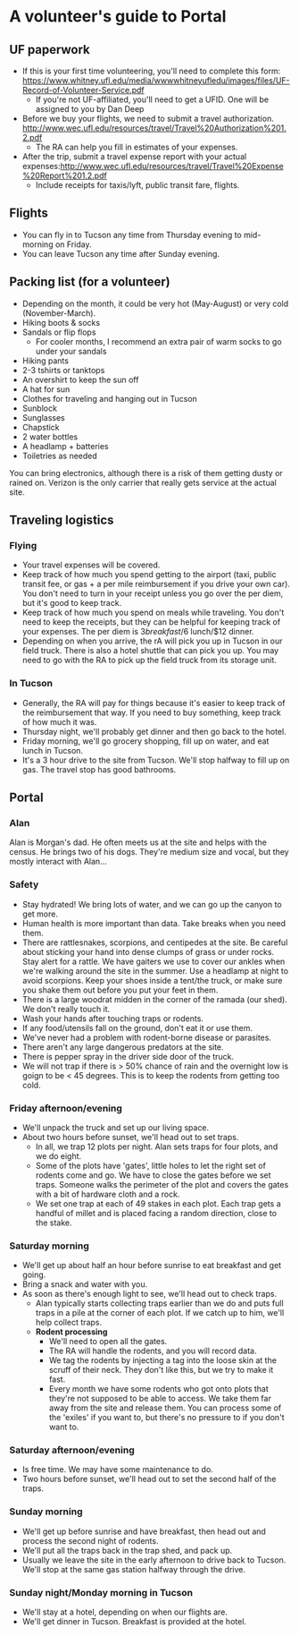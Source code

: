# A volunteer's guide to Portal

## UF paperwork
  * If this is your first time volunteering, you'll need to complete this form: https://www.whitney.ufl.edu/media/wwwwhitneyufledu/images/files/UF-Record-of-Volunteer-Service.pdf
    * If you're not UF-affiliated, you'll need to get a UFID. One will be assigned to you by Dan Deep 
  * Before we buy your flights, we need to submit a travel authorization. http://www.wec.ufl.edu/resources/travel/Travel%20Authorization%201.2.pdf
    * The RA can help you fill in estimates of your expenses. 
  * After the trip, submit a travel expense report with your actual expenses:http://www.wec.ufl.edu/resources/travel/Travel%20Expense%20Report%201.2.pdf
    * Include receipts for taxis/lyft, public transit fare, flights.

## Flights
  * You can fly in to Tucson any time from Thursday evening to mid-morning on Friday.
  * You can leave Tucson any time after Sunday evening.


## Packing list (for a volunteer)
  * Depending on the month, it could be very hot (May-August) or very cold (November-March).
  * Hiking boots & socks
  * Sandals or flip flops
    * For cooler months, I recommend an extra pair of warm socks to go under your sandals
  * Hiking pants
  * 2-3 tshirts or tanktops
  * An overshirt to keep the sun off
  * A hat for sun
  * Clothes for traveling and hanging out in Tucson
  * Sunblock
  * Sunglasses
  * Chapstick
  * 2 water bottles
  * A headlamp + batteries
  * Toiletries as needed

You can bring electronics, although there is a risk of them getting dusty or rained on. Verizon is the only carrier that really gets service at the actual site.


## Traveling logistics
### Flying
  * Your travel expenses will be covered.
  * Keep track of how much you spend getting to the airport (taxi, public transit fee, or gas + a per mile reimbursement if you drive your own car). You don't need to turn in your receipt unless you go over the per diem, but it's good to keep track.
  * Keep track of how much you spend on meals while traveling. You don't need to keep the receipts, but they can be helpful for keeping track of your expenses. The per diem is $3 breakfast/$6 lunch/$12 dinner. 
  * Depending on when you arrive, the rA will pick you up in Tucson in our field truck. There is also a hotel shuttle that can pick you up. You may need to go with the RA to pick up the field truck from its storage unit. 

### In Tucson
* Generally, the RA will pay for things because it's easier to keep track of the reimbursement that way. If you need to buy something, keep track of how much it was.
* Thursday night, we'll probably get dinner and then go back to the hotel.
* Friday morning, we'll go grocery shopping, fill up on water, and eat lunch in Tucson.
* It's a 3 hour drive to the site from Tucson. We'll stop halfway to fill up on gas. The travel stop has good bathrooms.

## Portal
### Alan
Alan is Morgan's dad. He often meets us at the site and helps with the census. He brings two of his dogs. They're medium size and vocal, but they mostly interact with Alan...
### Safety
* Stay hydrated! We bring lots of water, and we can go up the canyon to get more.
* Human health is more important than data. Take breaks when you need them.
* There are rattlesnakes, scorpions, and centipedes at the site. Be careful about sticking your hand into dense clumps of grass or under rocks. Stay alert for a rattle. We have gaiters we use to cover our ankles when we're walking around the site in the summer. Use a headlamp at night to avoid scorpions. Keep your shoes inside a tent/the truck, or make sure you shake them out before you put your feet in them. 
* There is a large woodrat midden in the corner of the ramada (our shed). We don't really touch it.
* Wash your hands after touching traps or rodents.
* If any food/utensils fall on the ground, don't eat it or use them.
* We've never had a problem with rodent-borne disease or parasites.
* There aren't any large dangerous predators at the site.
* There is pepper spray in the driver side door of the truck.
* We will not trap if there is > 50% chance of rain and the overnight low is goign to be < 45 degrees. This is to keep the rodents from getting too cold.

### Friday afternoon/evening
* We'll unpack the truck and set up our living space.
* About two hours before sunset, we'll head out to set traps.
  * In all, we trap 12 plots per night. Alan sets traps for four plots, and we do eight.
  * Some of the plots have 'gates', little holes to let the right set of rodents come and go. We have to close the gates before we set traps. Someone walks the perimeter of the plot and covers the gates with a bit of hardware cloth and a rock.
  * We set one trap at each of 49 stakes in each plot. Each trap gets a handful of millet and is placed facing a random direction, close to the stake.

### Saturday morning
* We'll get up about half an hour before sunrise to eat breakfast and get going.
* Bring a snack and water with you.
* As soon as there's enough light to see, we'll head out to check traps.
  * Alan typically starts collecting traps earlier than we do and puts full traps in a pile at the corner of each plot. If we catch up to him, we'll help collect traps.
  * **Rodent processing**
    * We'll need to open all the gates.
    * The RA will handle the rodents, and you will record data.
    * We tag the rodents by injecting a tag into the loose skin at the scruff of their neck. They don't like this, but we try to make it fast. 
    * Every month we have some rodents who got onto plots that they're not supposed to be able to access. We take them far away from the site and release them. You can process some of the 'exiles' if you want to, but there's no pressure to if you don't want to.

### Saturday afternoon/evening
* Is free time. We may have some maintenance to do.
* Two hours before sunset, we'll head out to set the second half of the traps.

### Sunday morning
* We'll get up before sunrise and have breakfast, then head out and process the second night of rodents.
* We'll put all the traps back in the trap shed, and pack up. 
* Usually we leave the site in the early afternoon to drive back to Tucson. We'll stop at the same gas station halfway through the drive.

### Sunday night/Monday morning in Tucson
* We'll stay at a hotel, depending on when our flights are. 
* We'll get dinner in Tucson. Breakfast is provided at the hotel.
